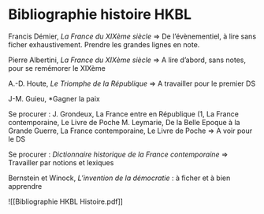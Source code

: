 # Bibliographie histoire HKBL 

Francis Démier, *La France du XIXème siècle*
	⇒ De l’évènementiel, à lire sans ficher exhaustivement. Prendre les grandes lignes en note.

Pierre Albertini, *La France du XIXème siècle*
	⇒ A lire d’abord, sans notes, pour se remémorer le XIXème 

A.-D. Houte, *Le Triomphe de la République* 
	⇒ A travailler pour le premier DS 

J-M. Guieu, *Gagner la paix

Se procurer : J. Grondeux, La France entre en République (1, La France contemporaine, Le Livre de Poche M. Leymarie, De la Belle Epoque à la Grande Guerre, La France contemporaine, Le Livre de Poche
	⇒ A voir pour le DS

Se procurer : *Dictionnaire historique de la France contemporaine*
⇒ Travailler par notions et lexiques 

Bernstein et Winock, *L’invention de la démocratie* : à ficher et à bien apprendre

![[Bibliographie HKBL Histoire.pdf]]




